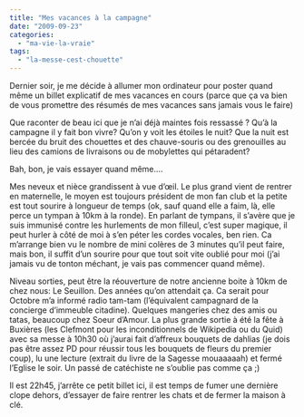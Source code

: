 ```yaml
---
title: "Mes vacances à la campagne"
date: "2009-09-23"
categories: 
  - "ma-vie-la-vraie"
tags: 
  - "la-messe-cest-chouette"
---
```


Dernier soir, je me décide à allumer mon ordinateur pour poster quand même un billet explicatif de mes vacances en cours (parce que ça va bien de vous promettre des résumés de mes vacances sans jamais vous le faire)

Que raconter de beau ici que je n’ai déjà maintes fois ressassé ? Qu’à la campagne il y fait bon vivre? Qu’on y voit les étoiles le nuit? Que la nuit est bercée du bruit des chouettes et des chauve-souris ou des grenouilles au lieu des camions de livraisons ou de mobylettes qui pétaradent?

Bah, bon, je vais essayer quand même….

Mes neveux et nièce grandissent à vue d’œil. Le plus grand vient de rentrer en maternelle, le moyen est toujours président de mon fan club et la petite est tout sourire à longueur de temps (ok, sauf quand elle a faim, là, elle perce un tympan à 10km à la ronde). En parlant de tympans, il s’avère que je suis immunisé contre les hurlements de mon filleul, c’est super magique, il peut hurler à côté de moi à s’en péter les cordes vocales, ben rien. Ca m’arrange bien vu le nombre de mini colères de 3 minutes qu’il peut faire, mais bon, il suffit d’un sourire pour que tout soit vite oublié pour moi (j’ai jamais vu de tonton méchant, je vais pas commencer quand même).

Niveau sorties, peut être la réouverture de notre ancienne boite à 10km de chez nous: Le Seuillon. Des années qu’on attendait ça. Ca serait pour Octobre m’a informé radio tam-tam (l’équivalent campagnard de la concierge d’immeuble citadine). Quelques mangeries chez des amis ou tatas, beaucoup chez Soeur d’Amour. La plus grande sortie à été la fête à Buxières (les Clefmont pour les inconditionnels de Wikipedia ou du Quid) avec sa messe à 10h30 où j’aurai fait d’affreux bouquets de dahlias (je dois pas être assez PD pour réussir tous les bouquets de fleurs du premier coup), lu une lecture (extrait du livre de la Sagesse mouaaaaah) et fermé l’Eglise le soir. Un passé de catéchiste ne s’oublie pas comme ça ;)

Il est 22h45, j’arrête ce petit billet ici, il est temps de fumer une dernière clope dehors, d’essayer de faire rentrer les chats et de fermer la maison à clé.
